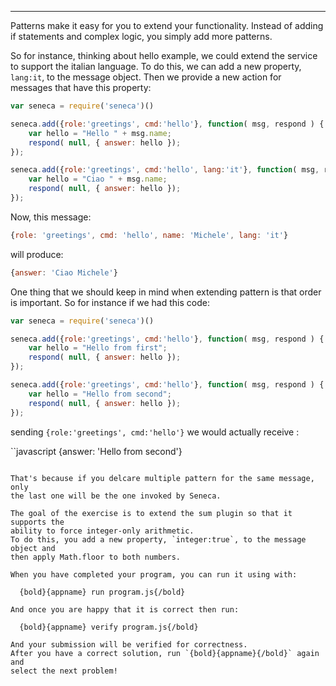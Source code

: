 ---

Patterns make it easy for you to extend your functionality. Instead of adding if
statements and complex logic, you simply add more patterns.

So for instance, thinking about hello example, we could extend the service to
support the italian language. To do this, we can add a new property, `lang:it`,
to the message object. Then we provide a new action for messages that have
this property:

```javascript
var seneca = require('seneca')()

seneca.add({role:'greetings', cmd:'hello'}, function( msg, respond ) {
    var hello = "Hello " + msg.name;
    respond( null, { answer: hello });
});

seneca.add({role:'greetings', cmd:'hello', lang:'it'}, function( msg, respond ) {
    var hello = "Ciao " + msg.name;
    respond( null, { answer: hello });
});

```

Now, this message:

```javascript
{role: 'greetings', cmd: 'hello', name: 'Michele', lang: 'it'}

```

will produce:

```javascript
{answer: 'Ciao Michele'}

```

One thing that we should keep in mind when extending pattern is that order is important.
So for instance if we had this code:

```javascript
var seneca = require('seneca')()

seneca.add({role:'greetings', cmd:'hello'}, function( msg, respond ) {
    var hello = "Hello from first";
    respond( null, { answer: hello });
});

seneca.add({role:'greetings', cmd:'hello'}, function( msg, respond ) {
    var hello = "Hello from second";
    respond( null, { answer: hello });
});

```
sending `{role:'greetings', cmd:'hello'}` we would actually receive :

``javascript
{answer: 'Hello from second'}

```

That's because if you delcare multiple pattern for the same message, only 
the last one will be the one invoked by Seneca. 

The goal of the exercise is to extend the sum plugin so that it supports the
ability to force integer-only arithmetic.
To do this, you add a new property, `integer:true`, to the message object and
then apply Math.floor to both numbers.

When you have completed your program, you can run it using with:

  {bold}{appname} run program.js{/bold}

And once you are happy that it is correct then run:

  {bold}{appname} verify program.js{/bold}

And your submission will be verified for correctness.
After you have a correct solution, run `{bold}{appname}{/bold}` again and
select the next problem!
